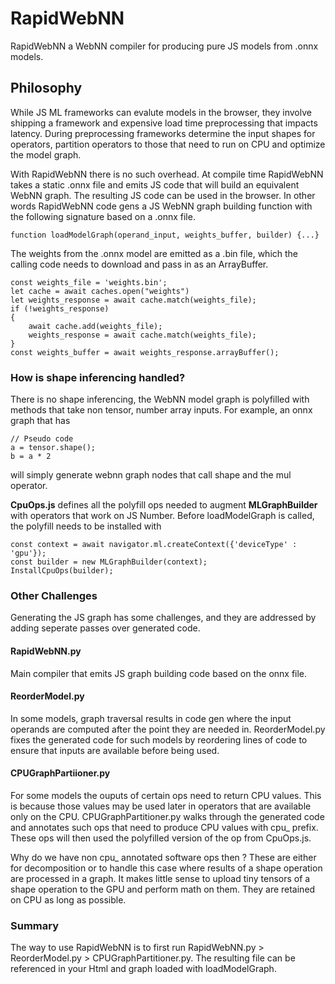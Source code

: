 # RapidWebNN

RapidWebNN a WebNN compiler for producing pure JS models from .onnx models.

## Philosophy
While JS ML frameworks can evalute models in the browser, they involve shipping a framework and expensive load time preprocessing that impacts latency. During preprocessing frameworks determine the input shapes for operators, partition operators to those that need to run on CPU and optimize the model graph.

With RapidWebNN there is no such overhead. At compile time RapidWebNN takes a static .onnx file and emits JS code that will build an 
equivalent WebNN graph. The resulting JS code can be used in the browser. In other words RapidWebNN code gens a JS WebNN graph building
function with the following signature based on a .onnx file.

```
function loadModelGraph(operand_input, weights_buffer, builder) {...}
```

The weights from the .onnx model are emitted as a .bin file, which 
the calling code needs to download and pass in as an ArrayBuffer.


```
const weights_file = 'weights.bin';
let cache = await caches.open("weights")
let weights_response = await cache.match(weights_file);
if (!weights_response)
{
    await cache.add(weights_file);
    weights_response = await cache.match(weights_file);
}
const weights_buffer = await weights_response.arrayBuffer();
```

### How is shape inferencing handled?
There is no shape inferencing, the WebNN model graph is polyfilled with methods that take non tensor, number array inputs. For example, an onnx graph that has 
```
// Pseudo code
a = tensor.shape();
b = a * 2 
```
will simply generate webnn graph nodes that call shape and the mul operator.

**CpuOps.js** defines all the polyfill ops needed to augment **MLGraphBuilder** with operators that work on JS Number. Before 
loadModelGraph is called, the polyfill needs to be installed with

```
const context = await navigator.ml.createContext({'deviceType' : 'gpu'});
const builder = new MLGraphBuilder(context);
InstallCpuOps(builder);
```

### Other Challenges
Generating the JS graph has some challenges, and they are addressed by adding seperate passes over generated code.

#### RapidWebNN.py 
Main compiler that emits JS graph building code based on the onnx file.

#### ReorderModel.py 
In some models, graph traversal results in code gen where the input operands are computed after the point they are needed in. ReorderModel.py fixes the generated code for such models by reordering lines of code to ensure that inputs are available before being used.

#### CPUGraphPartiioner.py
For some models the ouputs of certain ops need to return CPU values. This is because those values may be used later in operators 
that are available only on the CPU. CPUGraphPartitioner.py walks through the generated code and annotates such ops that need to
produce CPU values with cpu_ prefix. These ops will then used the polyfilled version of the op from CpuOps.js.

Why do we have non cpu_ annotated software ops then ? These are either for decomposition or to handle this case where results of
a shape operation are processed in a graph. It makes little sense to upload tiny tensors of a shape operation to the GPU and 
perform math on them. They are retained on CPU as long as possible.

### Summary
The way to use RapidWebNN is to first run RapidWebNN.py > ReorderModel.py > CPUGraphPartitioner.py. The resulting file can be referenced in your Html and graph loaded with loadModelGraph.
